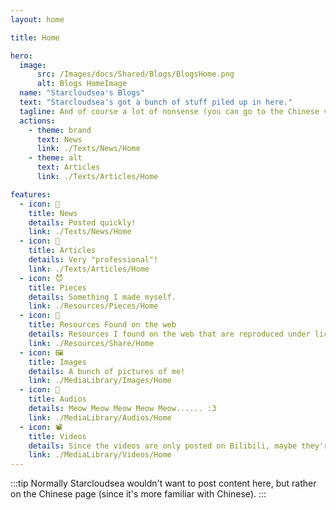 ```yaml
---
layout: home

title: Home

hero:
  image:
      src: /Images/docs/Shared/Blogs/BlogsHome.png
      alt: Blogs HomeImage
  name: "Starcloudsea's Blogs"
  text: "Starcloudsea's got a bunch of stuff piled up in here."
  tagline: And of course a lot of nonsense (you can go to the Chinese version of this page to see what's written here 😉 ).
  actions:
    - theme: brand
      text: News
      link: ./Texts/News/Home
    - theme: alt
      text: Articles
      link: ./Texts/Articles/Home

features:
  - icon: 🥶
    title: News
    details: Posted quickly!
    link: ./Texts/News/Home
  - icon: 🫥
    title: Articles
    details: Very "professional"!
    link: ./Texts/Articles/Home
  - icon: 😈
    title: Pieces
    details: Something I made myself.
    link: ./Resources/Pieces/Home
  - icon: 🌲
    title: Resources Found on the web
    details: Resources I found on the web that are reproduced under license.
    link: ./Resources/Share/Home
  - icon: 🖼️
    title: Images
    details: A bunch of pictures of me!
    link: ./MediaLibrary/Images/Home
  - icon: 🎵
    title: Audios
    details: Meow Meow Meow Meow Meow...... :3
    link: ./MediaLibrary/Audios/Home
  - icon: 📽️
    title: Videos
    details: Since the videos are only posted on Bilibili, maybe they're not accessible in your area. :(
    link: ./MediaLibrary/Videos/Home
---
```


:::tip
Normally Starcloudsea wouldn't want to post content here, but rather on the Chinese page (since it's more familiar with Chinese).
:::